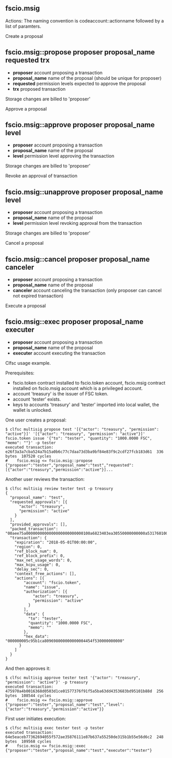 fscio.msig
--------

Actions:
The naming convention is codeaccount::actionname followed by a list of paramters.

Create a proposal
## fscio.msig::propose    proposer proposal_name requested trx
   - **proposer** account proposing a transaction
   - **proposal_name** name of the proposal (should be unique for proposer)
   - **requested** permission levels expected to approve the proposal
   - **trx** proposed transaction

   Storage changes are billed to 'proposer'

Approve a proposal
## fscio.msig::approve    proposer proposal_name level
   - **proposer** account proposing a transaction
   - **proposal_name** name of the proposal
   - **level** permission level approving the transaction

   Storage changes are billed to 'proposer'

Revoke an approval of transaction
## fscio.msig::unapprove    proposer proposal_name level
   - **proposer** account proposing a transaction
   - **proposal_name** name of the proposal
   - **level** permission level revoking approval from the transaction

   Storage changes are billed to 'proposer'

Cancel a proposal
## fscio.msig::cancel    proposer proposal_name canceler
   - **proposer** account proposing a transaction
   - **proposal_name** name of the proposal
   - **canceler** account canceling the transaction (only proposer can cancel not expired transaction)

Execute a proposal
## fscio.msig::exec    proposer proposal_name executer
   - **proposer** account proposing a transaction
   - **proposal_name** name of the proposal
   - **executer** account executing the transaction


Clfsc usage example.

Prerequisites:
   - fscio.token contract installed to fscio.token account, fscio.msig contract installed on fscio.msig account which is a privileged account.
   - account 'treasury' is the issuer of FSC token.
   - account 'tester' exists.
   - keys to accounts 'treasury' and 'tester' imported into local wallet, the wallet is unlocked.

One user creates a proposal:
````
$ clfsc multisig propose test '[{"actor": "treasury", "permission": "active"}]' '[{"actor": "treasury", "permission": "active"}]' fscio.token issue '{"to": "tester", "quantity": "1000.0000 FSC", "memo": ""}' -p tester
executed transaction: e26f3a3a7cba524a7b15a0b6c77c7daa73d3ba9bf84e83f9c2cdf27fcb183d61  336 bytes  107520 cycles
#    fscio.msig <= fscio.msig::propose          {"proposer":"tester","proposal_name":"test","requested":[{"actor":"treasury","permission":"active"}]...
````

Another user reviews the transaction:
````
$ clfsc multisig review tester test -p treasury
{
  "proposal_name": "test",
  "requested_approvals": [{
      "actor": "treasury",
      "permission": "active"
    }
  ],
  "provided_approvals": [],
  "packed_transaction": "00aee75a0000000000000000000000000100a6823403ea30550000000000a5317601000000fe6a6cd4cd00000000a8ed323219000000005c95b1ca809698000000000004454f530000000000",
  "transaction": {
    "expiration": "2018-05-01T00:00:00",
    "region": 0,
    "ref_block_num": 0,
    "ref_block_prefix": 0,
    "max_net_usage_words": 0,
    "max_kcpu_usage": 0,
    "delay_sec": 0,
    "context_free_actions": [],
    "actions": [{
        "account": "fscio.token",
        "name": "issue",
        "authorization": [{
            "actor": "treasury",
            "permission": "active"
          }
        ],
        "data": {
          "to": "tester",
          "quantity": "1000.0000 FSC",
          "memo": ""
        },
        "hex_data": "000000005c95b1ca809698000000000004454f530000000000"
      }
    ]
  }
}
````

And then approves it:
````
$ clfsc multisig approve tester test '{"actor": "treasury", "permission": "active"}' -p treasury
executed transaction: 475970a4b0016368d0503d1ce01577376f91f5a5ba63dd4353683bd95101b88d  256 bytes  108544 cycles
#    fscio.msig <= fscio.msig::approve          {"proposer":"tester","proposal_name":"test","level":{"actor":"treasury","permission":"active"}}
````

First user initiates execution:
````
$ clfsc multisig exec tester test -p tester
executed transaction: 64e5eaceb77362694055f572ae35876111e87b637a55250de315b1b55e56d6c2  248 bytes  109568 cycles
#    fscio.msig <= fscio.msig::exec             {"proposer":"tester","proposal_name":"test","executer":"tester"}
````
